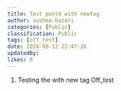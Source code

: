```yaml
---
title: Test post4 with newtag
author: sushma-hazari
categories: [Public]
classification: Public
tags: [off_test]
date: 2024-08-12 22:47:26 
updatedBy: 
likes: 0
---
```


1. Testing the with new tag Off_test